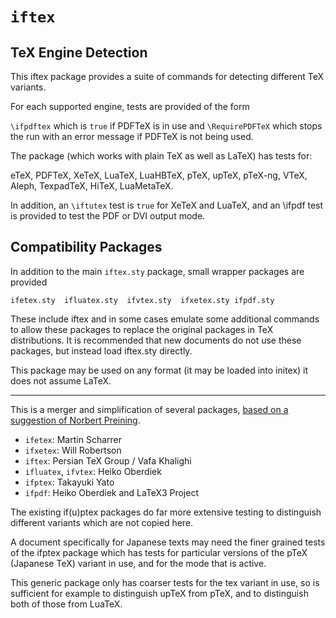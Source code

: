 # `iftex`

## TeX Engine Detection

This iftex package provides a suite of commands for detecting
different TeX variants.

For each supported engine, tests are provided of the form

 `\ifpdftex` which is `true` if PDFTeX is in use and `\RequirePDFTeX`
 which stops the run with an error message if PDFTeX is not being used.

The package (which works with plain TeX as well as LaTeX) has tests
for:

eTeX, PDFTeX, XeTeX, LuaTeX, LuaHBTeX, pTeX, upTeX, pTeX-ng, VTeX, Aleph,
TexpadTeX, HiTeX, LuaMetaTeX.

In addition, an `\iftutex` test is `true` for XeTeX and LuaTeX, and
an \ifpdf test is provided to test the PDF or DVI output mode.

## Compatibility Packages

In addition to the main `iftex.sty` package, small wrapper packages are
provided

    ifetex.sty  ifluatex.sty  ifvtex.sty  ifxetex.sty ifpdf.sty

These include iftex and in some cases emulate some additional
commands to allow these packages to replace the original packages in TeX
distributions. It is recommended that new documents do not use these
packages, but instead load iftex.sty directly.

This package may be used on any format (it may be loaded into initex)
it does not assume LaTeX.

---

This is a merger and simplification of several packages,
[based on a suggestion of Norbert Preining](https://github.com/bidi-tex/iftex/issues/1).

* `ifetex`: Martin Scharrer
* `ifxetex`: Will Robertson
* `iftex`:  Persian TeX Group / Vafa Khalighi
* `ifluatex`, `ifvtex`: Heiko Oberdiek
* `ifptex`: Takayuki Yato
* `ifpdf`: Heiko Oberdiek and LaTeX3 Project

The existing  if(u)ptex packages do far more extensive testing to
distinguish different variants which are not copied here.

A document specifically for Japanese texts may need the finer grained
tests of the ifptex package which has tests for particular versions
of the pTeX (Japanese TeX) variant in use, and for the mode that is
active.

This generic package only has coarser tests for the tex variant in
use, so is sufficient for example to distinguish upTeX from pTeX, and
to distinguish both of those from LuaTeX.
